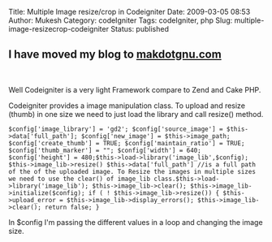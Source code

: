 Title: Multiple Image resize/crop in Codeigniter
Date: 2009-03-05 08:53
Author: Mukesh
Category: codeIgniter
Tags: codeIgniter, php
Slug: multiple-image-resizecrop-codeigniter
Status: published

I have moved my blog to [makdotgnu.com](http://www.makdotgnu.com/ "makdotgnu")
------------------------------------------------------------------------------

 

Well Codeigniter is a very light Framework compare to Zend and Cake PHP.

Codeigniter provides a image manipulation class. To upload and resize
(thumb) in one size we need to just load the library and call resize()
method.

`$config['image_library'] = 'gd2'; $config['source_image'] = $this->data['full_path']; $config['new_image'] = $this->image_path; $config['create_thumb'] = TRUE; $config['maintain_ratio'] = TRUE; $config['thumb_marker'] = ""; $config['width'] = 640; $config['height'] = 480;$this->load->library('image_lib',$config); $this->image_lib->resize() $this->data['full_path'] //is a full path of the of the uploaded image. To Resize the images in multiple sizes we need to use the clear() of image_lib class.$this->load->library('image_lib'); $this->image_lib->clear(); $this->image_lib->initialize($config); if ( ! $this->image_lib->resize()) { $this->upload_error = $this->image_lib->display_errors(); $this->image_lib->clear(); return false; }`

In \$config I'm passing the different values in a loop and changing the
image size.

